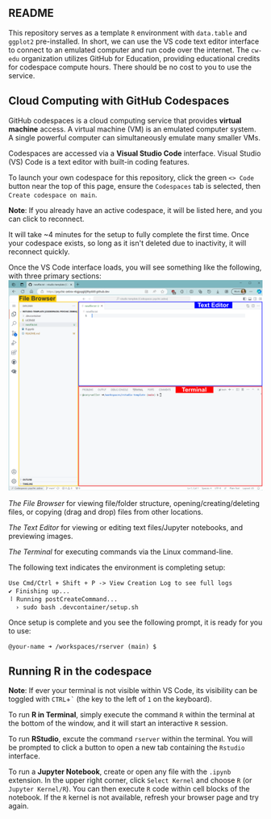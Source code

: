 ## README

This repository serves as a template `R` environment with `data.table` and `ggplot2` pre-installed.
In short, we can use the VS code text editor interface to connect to an emulated computer and run code over the internet.
The `cw-edu` organization utilizes GitHub for Education, providing educational credits for codespace compute hours.
There should be no cost to you to use the service.

## Cloud Computing with GitHub Codespaces
GitHub codespaces is a cloud computing service that provides **virtual machine** access. A virtual machine (VM) is an emulated computer system. A single powerful computer can simultaneously emulate many smaller VMs. 

Codespaces are accessed via a **Visual Studio Code** interface. Visual Studio (VS) Code is a text editor with built-in coding features.

To launch your own codespace for this repository, click the green `<> Code` button near the top of this page, ensure the `Codespaces` tab is selected, then `Create codespace on main`.

**Note**: If you already have an active codespace, it will be listed here, and you can click to reconnect.

It will take ~4 minutes for the setup to fully complete the first time.
Once your codespace exists, so long as it isn't deleted due to inactivity, it will reconnect quickly.

Once the VS Code interface loads, you will see something like the following, with three primary sections:
![](.assets/vscode-window.png)

*The File Browser* for viewing file/folder structure, opening/creating/deleting files, or copying (drag and drop) files from other locations. 

*The Text Editor* for viewing or editing text files/Jupyter notebooks, and previewing images.

*The Terminal* for executing commands via the Linux command-line.

The following text indicates the environment is completing setup:
```
Use Cmd/Ctrl + Shift + P -> View Creation Log to see full logs
✔ Finishing up...
⠸ Running postCreateCommand...
  › sudo bash .devcontainer/setup.sh
```
Once setup is complete and you see the following prompt, it is ready for you to use:
```
@your-name ➜ /workspaces/rserver (main) $ 
```

## Running R in the codespace

**Note**: If ever your terminal is not visible within VS Code, its visibility can be toggled with `CTRL`+`` ` `` (the key to the left of `1` on the keyboard).

To run **R in Terminal**, simply execute the command `R` within the terminal at the bottom of the window, and it will start an interactive `R` session.

To run **RStudio**, excute the command `rserver` within the terminal. You will be prompted to click a button to open a new tab containing the `Rstudio` interface.

To run a **Jupyter Notebook**, create or open any file with the `.ipynb` extension. In the upper right corner, click `Select Kernel` and choose `R` (or `Jupyter Kernel/R`). You can then execute `R` code within cell blocks of the notebook. If the `R` kernel is not available, refresh your browser page and try again.
